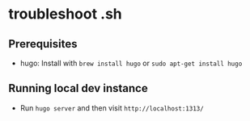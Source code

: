 # troubleshoot  .sh

## Prerequisites
* hugo: Install with `brew install hugo` or `sudo apt-get install hugo`

## Running local dev instance
* Run `hugo server` and then visit `http://localhost:1313/`





